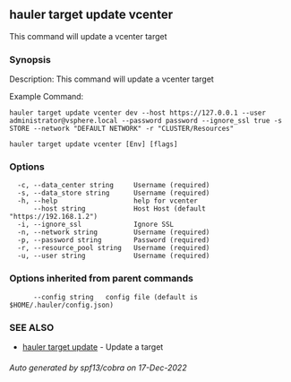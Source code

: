 ## hauler target update vcenter

This command will update a vcenter target

### Synopsis


Description:
This command will update a vcenter target

Example Command:
```
hauler target update vcenter dev --host https://127.0.0.1 --user administrator@vsphere.local --password password --ignore_ssl true -s STORE --network "DEFAULT NETWORK" -r "CLUSTER/Resources"
```
		

```
hauler target update vcenter [Env] [flags]
```

### Options

```
  -c, --data_center string     Username (required)
  -s, --data_store string      Username (required)
  -h, --help                   help for vcenter
      --host string            Host Host (default "https://192.168.1.2")
  -i, --ignore_ssl             Ignore SSL
  -n, --network string         Username (required)
  -p, --password string        Password (required)
  -r, --resource_pool string   Username (required)
  -u, --user string            Username (required)
```

### Options inherited from parent commands

```
      --config string   config file (default is $HOME/.hauler/config.json)
```

### SEE ALSO

* [hauler target update](hauler_target_update.md)	 - Update a target

###### Auto generated by spf13/cobra on 17-Dec-2022
